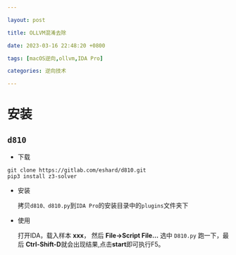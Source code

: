 ```yaml
---

layout: post

title: OLLVM混淆去除

date: 2023-03-16 22:48:20 +0800

tags: [macOS逆向,ollvm,IDA Pro]

categories: 逆向技术

---
```


#  安装



## `d810`

- 下载

```shell
git clone https://gitlab.com/eshard/d810.git
pip3 install z3-solver
```

- 安装

  拷贝`d810、d810.py`到`IDA Pro`的安装目录中的`plugins`文件夹下

- 使用

  打开IDA，载入样本 **xxx**， 然后 **File→Script File…** 选中 `D810.py` 跑一下，最后 **Ctrl-Shift-D**就会出现结果,点击**start**即可执行F5。

  

